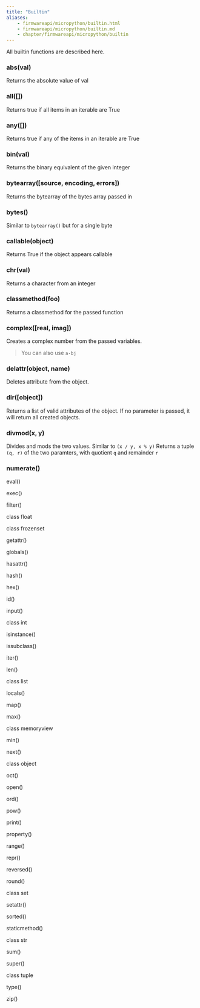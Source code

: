 ```yaml
---
title: "Builtin"
aliases:
    - firmwareapi/micropython/builtin.html
    - firmwareapi/micropython/builtin.md
    - chapter/firmwareapi/micropython/builtin
---
```


All builtin functions are described here. 

### abs(val)

Returns the absolute value of val
### all([])

Returns true if all items in an iterable are True

### any([])

Returns true if any of the items in an iterable are True

### bin(val)

Returns the binary equivalent of the given integer

### bytearray([source, encoding, errors])

Returns the bytearray of the bytes array passed in

### bytes()

Similar to `bytearray()` but for a single byte

### callable(object)

Returns True if the object appears callable

### chr(val)

Returns a character from an integer

### classmethod(foo)

Returns a classmethod for the passed function

### complex([real, imag])

Creates a complex number from the passed variables.
> You can also use `a-bj`

### delattr(object, name)

Deletes attribute from the object.

### dir([object])

Returns a list of valid attributes of the object. If no parameter is passed, it will return all created objects.

### divmod(x, y)

Divides and mods the two values. Similar to `(x / y, x % y)`
Returns a tuple `(q, r)` of the two paramters, with quotient `q` and remainder `r`

### numerate()

eval()

exec()

filter()

class float

class frozenset

getattr()

globals()

hasattr()

hash()

hex()

id()

input()

class int

isinstance()

issubclass()

iter()

len()

class list

locals()

map()

max()

class memoryview

min()

next()

class object

oct()

open()

ord()

pow()

print()

property()

range()

repr()

reversed()

round()

class set

setattr()

sorted()

staticmethod()

class str

sum()

super()

class tuple

type()

zip()
